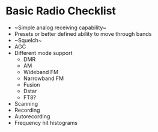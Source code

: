 # Basic Radio Checklist
* ~Simple analog receiving capability~
* Presets or better defined ability to move through bands
* ~Squelch~
* AGC
* Different mode support
	* DMR
	* AM
	* Wideband FM
	* Narrowband FM
	* Fusion
	* Dstar
	* FT8?
* Scanning
* Recording
* Autorecording
* Frequency hit histograms
